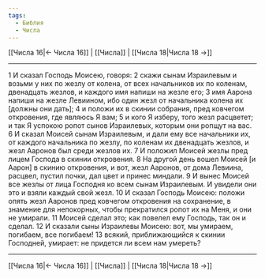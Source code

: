 ```yaml
---
tags:
  - Библия
  - Числа
---
```

[[Числа 16|← Числа 16]] | [[Числа]] | [[Числа 18|Числа 18 →]]

---
1 И сказал Господь Моисею, говоря:
2 скажи сынам Израилевым и возьми у них по жезлу от колена, от всех начальников их по коленам, двенадцать жезлов, и каждого имя напиши на жезле его;
3 имя Аарона напиши на жезле Левиином, ибо один жезл от начальника колена их [должны они дать];
4 и положи их в скинии собрания, пред ковчегом откровения, где являюсь Я вам;
5 и кого Я изберу, того жезл расцветет; и так Я успокою ропот сынов Израилевых, которым они ропщут на вас.
6 И сказал Моисей сынам Израилевым, и дали ему все начальники их, от каждого начальника по жезлу, по коленам их двенадцать жезлов, и жезл Ааронов был среди жезлов их.
7 И положил Моисей жезлы пред лицем Господа в скинии откровения.
8 На другой день вошел Моисей [и Аарон] в скинию откровения, и вот, жезл Ааронов, от дома Левиина, расцвел, пустил почки, дал цвет и принес миндали.
9 И вынес Моисей все жезлы от лица Господня ко всем сынам Израилевым. И увидели они это и взяли каждый свой жезл.
10 И сказал Господь Моисею: положи опять жезл Ааронов пред ковчегом откровения на сохранение, в знамение для непокорных, чтобы прекратился ропот их на Меня, и они не умирали.
11 Моисей сделал это; как повелел ему Господь, так он и сделал.
12 И сказали сыны Израилевы Моисею: вот, мы умираем, погибаем, все погибаем!
13 всякий, приближающийся к скинии Господней, умирает: не придется ли всем нам умереть?

---
[[Числа 16|← Числа 16]] | [[Числа]] | [[Числа 18|Числа 18 →]]
